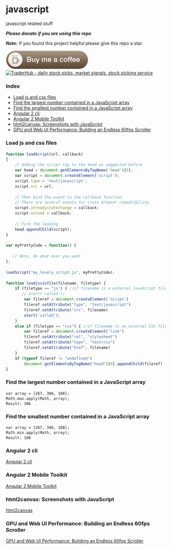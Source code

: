 # javascript
javascript related stuff

***Please donate if you are using this repo***

***Note:*** If you found this project helpful please give this repo a star.

<a href="https://www.paypal.com/cgi-bin/webscr?cmd=_s-xclick&hosted_button_id=C2HFZWSUPV47Q" target="_blank">
  <img src="https://raw.githubusercontent.com/Blah2014/phonegap-inmobi-plugin/gh-pages/images/BuymeaCoffee.png" border="0" name="submit" alt="PayPal - The safer, easier way to pay online!" />
</a>

<a href="http://traderhub.info" target="_blank">
  <img src="http://traderhub.info/images/AD.jpg" border="0" name="submit" alt="TraderHub - daily stock picks, market signals, stock picking service" />
</a>

### Index
* [Load js and css files](#user-content-load-js-and-css-files)
* [Find the largest number contained in a JavaScript array](#user-content-find-the-largest-number-contained-in-a-javascript-array)
* [Find the smallest number contained in a JavaScript array](#user-content-find-the-smallest-number-contained-in-a-javascript-array)
* [Angular 2 cli](#user-content-angular-2-cli)
* [Angular 2 Mobile Toolkit](#user-content-angular-2-mobile-toolkit)
* [html2canvas: Screenshots with JavaScript](#user-content-html2canvas-screenshots-with-javascript)
* [GPU and Web UI Performance: Building an Endless 60fps Scroller](#user-content-gpu-and-web-ui-performance-building-an-endless-60fps-scroller)

### Load js and css files
```javascript
function loadScript(url, callback)
{
    // Adding the script tag to the head as suggested before
    var head = document.getElementsByTagName('head')[0];
    var script = document.createElement('script');
    script.type = 'text/javascript';
    script.src = url;

    // Then bind the event to the callback function.
    // There are several events for cross browser compatibility.
    script.onreadystatechange = callback;
    script.onload = callback;

    // Fire the loading
    head.appendChild(script);
}

var myPrettyCode = function() {

   // Here, do what ever you want
};

loadScript("my_lovely_script.js", myPrettyCode);

function loadjscssfile(filename, filetype) {
    if (filetype == "js") { //if filename is a external JavaScript file
       // alert('called');
        var fileref = document.createElement('script')
        fileref.setAttribute("type", "text/javascript")
        fileref.setAttribute("src", filename)
        alert('called');
    }
    else if (filetype == "css") { //if filename is an external CSS file
        var fileref = document.createElement("link")
        fileref.setAttribute("rel", "stylesheet")
        fileref.setAttribute("type", "text/css")
        fileref.setAttribute("href", filename)
    }
    if (typeof fileref != "undefined")
        document.getElementsByTagName("head")[0].appendChild(fileref)
}
```

### Find the largest number contained in a JavaScript array
```javascrip
var array = [267, 306, 108];
Math.max.apply(Math, array);
Result: 306
```

### Find the smallest number contained in a JavaScript array
```javascrip
var array = [267, 306, 108];
Math.min.apply(Math, array);
Result: 108
```

### Angular 2 cli
[Angular 2 cli](https://cli.angular.io/)

### Angular 2 Mobile Toolkit
[Angular 2 Mobile Toolkit](https://mobile.angular.io/)

### html2canvas: Screenshots with JavaScript
[html2canvas](https://html2canvas.hertzen.com/)

### GPU and Web UI Performance: Building an Endless 60fps Scroller
[GPU and Web UI Performance: Building an Endless 60fps Scroller](https://www.youtube.com/watch?v=VAOPi9C8674)
